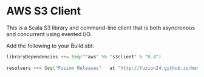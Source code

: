 AWS S3 Client
=============

This is a Scala S3 library and command-line client that is both asyncronous and concurrent using evented I/O.  

Add the following to your Build.sbt:

```scala
libraryDependencies ++= Seq(""aws" %% "s3client" % "0.4")
 
resolvers ++= Seq("Fuzion Releases"   at "http://fuzion24.github.io/maven/releases/")
```

